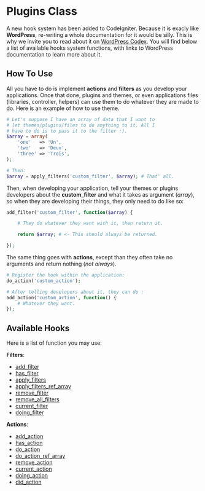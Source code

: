 Plugins Class
===============

A new hook system has been added to CodeIgniter. Because it is exacly like **WordPress**, re-writing a whole documentation for it would be silly. This is why we invite you to read about it on <a href="https://codex.wordpress.org/Plugin_API/Hooks" target="_blank">WordPress Codex</a>. You will find below a list of available hooks system functions, with links to WordPress documentation to learn more about it.

## How To Use

All you have to do is implement **actions** and **filters** as you develop your applications. Once that done, plugins and themes, or even applications files (libraries, controller, helpers) can use them to do whatever they are made to do. Here is an example of how to use theme.

```php
# Let's suppose I have an array of data that I want to 
# let themes/plugins/files to do anything to it. All I 
# have to do is to pass it to the filter :).
$array = array(
    'one'   => 'Un',
    'two'   => 'Deux',
    'three' => 'Trois',
);

# Then:
$array = apply_filters('custom_filter', $array); # That' all.
```

Then, when developing your application, tell your themes or plugins developers about the **custom_filter** and what it takes as argument (*array*), so when they are developing their things, they only need to do like so:

```php
add_filter('custom_filter', function($array) {

    # They do whatever they want with it, then return it.

    return $array; # <- This should always be returned.

});
```

The same thing goes with **actions**, except than they often take no arguments and return nothing (*not always*).

```php
# Register the hook within the application:
do_action('custom_action');

# After telling developers about it, they can do :
add_action('custom_action', function() {
    # Whatever they want.
});
```

## Available Hooks

Here is a list of function you may use:  

**Filters**:  

* <a href="https://developer.wordpress.org/reference/functions/add_filter/" target="_blank">add_filter</a>
* <a href="https://developer.wordpress.org/reference/functions/has_filter/" target="_blank">has_filter</a>
* <a href="https://developer.wordpress.org/reference/functions/apply_filters/" target="_blank">apply_filters</a>
* <a href="https://developer.wordpress.org/reference/functions/apply_filters_ref_array/" target="_blank">apply_filters_ref_array</a>
* <a href="https://developer.wordpress.org/reference/functions/remove_filter/" target="_blank">remove_filter</a>
* <a href="https://developer.wordpress.org/reference/functions/remove_all_filters/" target="_blank">remove_all_filters</a>
* <a href="https://developer.wordpress.org/reference/functions/current_filter/" target="_blank">current_filter</a>
* <a href="https://developer.wordpress.org/reference/functions/doing_filter/" target="_blank">doing_filter</a>

**Actions**:  

* <a href="https://developer.wordpress.org/reference/functions/add_action/" target="_blank">add_action</a>
* <a href="https://developer.wordpress.org/reference/functions/has_action/" target="_blank">has_action</a>
* <a href="https://developer.wordpress.org/reference/functions/do_action/" target="_blank">do_action</a>
* <a href="https://codex.wordpress.org/Function_Reference/do_action_ref_array/" target="_blank">do_action_ref_array</a>
* <a href="https://developer.wordpress.org/reference/functions/remove_action/" target="_blank">remove_action</a>
* <a href="https://developer.wordpress.org/reference/functions/current_action/" target="_blank">current_action</a>
* <a href="https://developer.wordpress.org/reference/functions/doing_action/" target="_blank">doing_action</a>
* <a href="https://developer.wordpress.org/reference/functions/did_action/" target="_blank">did_action</a>
